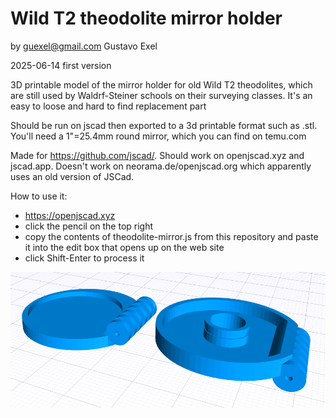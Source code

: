 # Wild T2 theodolite mirror holder

by guexel@gmail.com Gustavo Exel

2025-06-14 first version

3D printable model of the mirror holder for old Wild T2 theodolites, which are still used by Waldrf-Steiner schools on their surveying classes. It's an easy to loose and hard to find replacement part

Should be run on jscad then exported to a 3d printable format such as .stl. You'll need a 1"=25.4mm round mirror, which you can find on temu.com

Made for https://github.com/jscad/. Should work on openjscad.xyz and jscad.app. Doesn't work on neorama.de/openjscad.org which apparently uses an old version of JSCad.

How to use it: 
- https://openjscad.xyz
- click the pencil on the top right
- copy the contents of theodolite-mirror.js from this repository and paste it into the edit box that opens up on the web site
- click Shift-Enter to process it

![alt text](theodolite-mirror.png)

